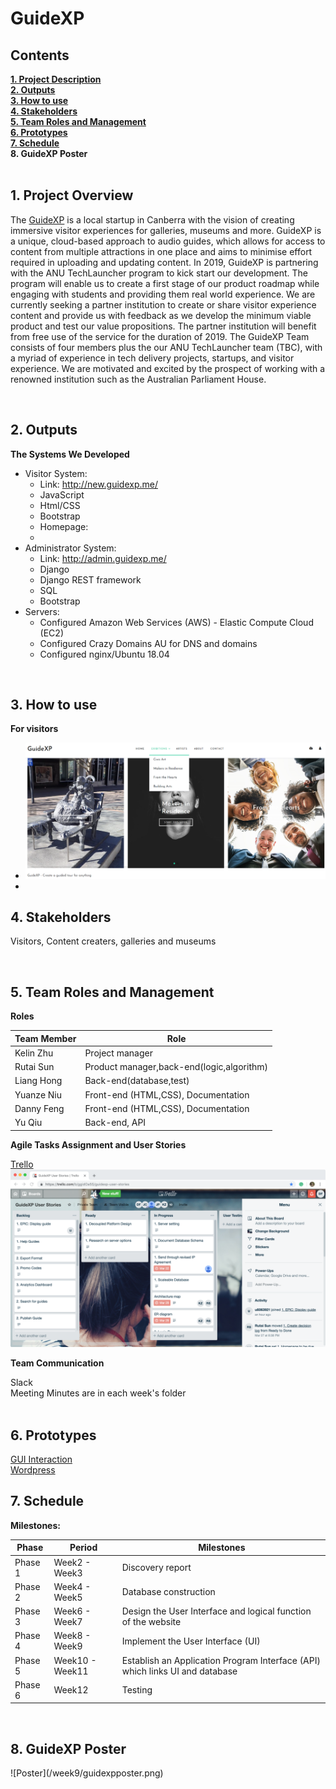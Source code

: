 <h1> GuideXP </h1>

<h2><a name = "content"> Contents </a></h2>
<a href = "#Title1"><b> 1. Project Description </b></a><br/>
<a href = "#Title2"><b> 2. Outputs </b></a><br/>
<a href = "#Title3"><b> 3. How to use </b></a><br/>
<a href = "#Title4"><b> 4. Stakeholders </b></a><br/>
<a href = "#Title5"><b> 5. Team Roles and Management </b></a><br/>
<a href = "#Title6"><b> 6. Prototypes </b></a><br/>
<a href = "#Title7"><b> 7. Schedule </b></a><br/>
<a name = "#Title8"><b>  8. GuideXP Poster</b></a><br/>


<br />
<h2><a name = "Title1"> 1. Project Overview </a></h2>

The [GuideXP](https://guidexp.wordpress.com) is a local startup in Canberra with the vision of creating immersive visitor experiences for galleries, museums and more. GuideXP is a unique, cloud-based approach to audio guides, which allows for access to content from multiple attractions in one place and aims to minimise effort required in uploading and updating content.
In 2019, GuideXP is partnering with the ANU TechLauncher program to kick start our development. The program will enable us to create a first stage of our product roadmap while engaging with students and providing them real world experience.
We are currently seeking a partner institution to create or share visitor experience content and provide us with feedback as we develop the minimum viable product and test our value propositions. The partner institution will benefit from free use of the service for the duration of 2019.
The GuideXP Team consists of four members plus the our ANU TechLauncher team (TBC), with a myriad of experience in tech delivery projects, startups, and visitor experience. We are motivated and excited by the prospect of working with a renowned institution such as the Australian Parliament House.


<br />
<h2><a name = "Title2"> 2. Outputs </a></h2>

**The Systems We Developed**

* Visitor System:  
  * Link: http://new.guidexp.me/
  * JavaScript
  * Html/CSS
  * Bootstrap
  * Homepage:
  * 
* Administrator System: 
  * Link: http://admin.guidexp.me/
  * Django
  * Django REST framework
  * SQL
  * Bootstrap
* Servers:
  * Configured Amazon Web Services (AWS) - Elastic Compute Cloud (EC2)
  * Configured Crazy Domains AU for DNS and domains
  * Configured nginx/Ubuntu 18.04

<br />
<h2><a name = "Title3"> 3. How to use </a></h2>

**For visitors**
* ![Homepage](/week10/homepage_PC.png)<br/>
* 

<h2><a name = "Title4"> 4. Stakeholders </a></h2>

Visitors, Content creaters, galleries and museums

<br />


<h2><a name = "Title5"> 5. Team Roles and Management </a></h2>

**Roles**

| Team Member                      | Role                                     | 
|----------------------------------|------------------------------------------| 
| Kelin Zhu                        | Project manager                          | 
| Rutai Sun                        | Product manager,back-end(logic,algorithm)| 
| Liang Hong                       | Back-end(database,test)                  | 
| Yuanze Niu                       | Front-end (HTML,CSS), Documentation      | 
| Danny Feng                       | Front-end (HTML,CSS), Documentation      | 
| Yu Qiu                           | Back-end, API                            | 

**Agile Tasks Assignment and User Stories**

[Trello](https://trello.com/b/ggidOa5S/guidexp-user-stories) <br />
![Kanban](/Week6/kanban.png)


**Team Communication**

Slack <br />
Meeting Minutes are in each week's folder <br />
<br />

<h2><a name = "Title6"> 6. Prototypes </a></h2>

[GUI Interaction](https://marvelapp.com/317d466/screen/33853357) <br />
[Wordpress](http://www.guidexp.me/) <br />

<h2><a name = "Title7"> 7. Schedule </a></h2>

**Milestones:**

| Phase          |Period            |    Milestones                                                               | 
|----------------|------------------|-----------------------------------------------------------------------------| 
| Phase 1        |Week2 - Week3     |Discovery report                                                             |
| Phase 2        |Week4 - Week5     |Database construction                                                        |
| Phase 3        |Week6 - Week7     |Design the User Interface and logical function of the website                |
| Phase 4        |Week8 - Week9     |Implement the User Interface (UI)                                            |
| Phase 5        |Week10 - Week11   |Establish an Application Program Interface (API) which links UI and database |  
| Phase 6        |Week12            |Testing                                                                      |

<br />

<h2><a name = "Title8"> 8. GuideXP Poster </a></h2>
![Poster](/week9/guidexpposter.png)

<br />


